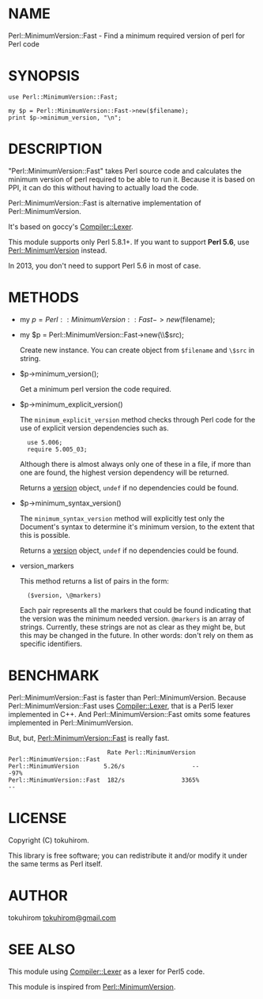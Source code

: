 # NAME

Perl::MinimumVersion::Fast - Find a minimum required version of perl for Perl code

# SYNOPSIS

    use Perl::MinimumVersion::Fast;

    my $p = Perl::MinimumVersion::Fast->new($filename);
    print $p->minimum_version, "\n";

# DESCRIPTION

"Perl::MinimumVersion::Fast" takes Perl source code and calculates the minimum
version of perl required to be able to run it. Because it is based on PPI,
it can do this without having to actually load the code.

Perl::MinimumVersion::Fast is alternative implementation of Perl::MinimumVersion.

It's based on goccy's [Compiler::Lexer](http://search.cpan.org/perldoc?Compiler::Lexer).

This module supports only Perl 5.8.1+.
If you want to support __Perl 5.6__, use [Perl::MinimumVersion](http://search.cpan.org/perldoc?Perl::MinimumVersion) instead.

In 2013, you don't need to support Perl 5.6 in most of case.

# METHODS

- my $p = Perl::MinimumVersion::Fast->new($filename);
- my $p = Perl::MinimumVersion::Fast->new(\\$src);

    Create new instance. You can create object from `$filename` and `\$src` in string.

- $p->minimum\_version();

    Get a minimum perl version the code required.

- $p->minimum\_explicit\_version()

    The `minimum_explicit_version` method checks through Perl code for the
    use of explicit version dependencies such as.

        use 5.006;
        require 5.005_03;

    Although there is almost always only one of these in a file, if more than
    one are found, the highest version dependency will be returned.

    Returns a [version](http://search.cpan.org/perldoc?version) object, `undef` if no dependencies could be found.

- $p->minimum\_syntax\_version()

    The `minimum_syntax_version` method will explicitly test only the
    Document's syntax to determine it's minimum version, to the extent
    that this is possible.

    Returns a [version](http://search.cpan.org/perldoc?version) object, `undef` if no dependencies could be found.

- version\_markers

    This method returns a list of pairs in the form:

        ($version, \@markers)

    Each pair represents all the markers that could be found indicating that the
    version was the minimum needed version.  `@markers` is an array of strings.
    Currently, these strings are not as clear as they might be, but this may be
    changed in the future.  In other words: don't rely on them as specific
    identifiers.

# BENCHMARK

Perl::MinimumVersion::Fast is faster than Perl::MinimumVersion.
Because Perl::MinimumVersion::Fast uses [Compiler::Lexer](http://search.cpan.org/perldoc?Compiler::Lexer), that is a Perl5 lexer implemented in C++.
And Perl::MinimumVersion::Fast omits some features implemented in Perl::MinimumVersion.

But, but, [Perl::MinimumVersion::Fast](http://search.cpan.org/perldoc?Perl::MinimumVersion::Fast) is really fast.

                                Rate Perl::MinimumVersion Perl::MinimumVersion::Fast
    Perl::MinimumVersion       5.26/s                   --                       -97%
    Perl::MinimumVersion::Fast  182/s                3365%                         --

# LICENSE

Copyright (C) tokuhirom.

This library is free software; you can redistribute it and/or modify
it under the same terms as Perl itself.

# AUTHOR

tokuhirom <tokuhirom@gmail.com>

# SEE ALSO

This module using [Compiler::Lexer](http://search.cpan.org/perldoc?Compiler::Lexer) as a lexer for Perl5 code.

This module is inspired from [Perl::MinimumVersion](http://search.cpan.org/perldoc?Perl::MinimumVersion).
